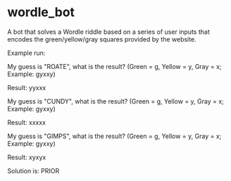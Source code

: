 # wordle_bot
A bot that solves a Wordle riddle based on a series of user inputs that encodes the green/yellow/gray squares provided by the website.

Example run:

My guess is "ROATE", what is the result? (Green = g, Yellow = y, Gray = x; Example: gyxxy)

Result: yyxxx

My guess is "CUNDY", what is the result? (Green = g, Yellow = y, Gray = x; Example: gyxxy)

Result: xxxxx

My guess is "GIMPS", what is the result? (Green = g, Yellow = y, Gray = x; Example: gyxxy)

Result: xyxyx

Solution is:  PRIOR
